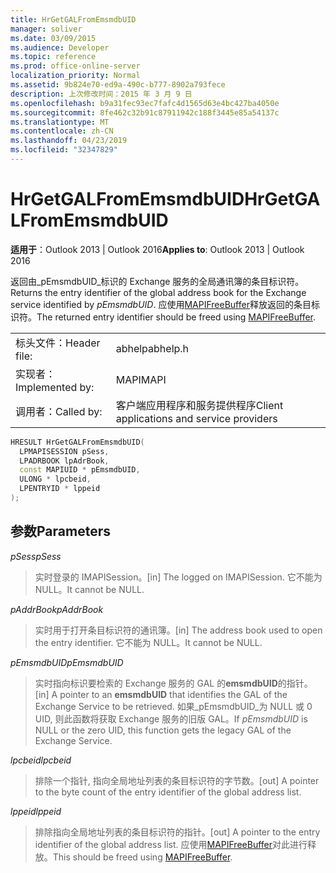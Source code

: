 ```yaml
---
title: HrGetGALFromEmsmdbUID
manager: soliver
ms.date: 03/09/2015
ms.audience: Developer
ms.topic: reference
ms.prod: office-online-server
localization_priority: Normal
ms.assetid: 9b824e70-ed9a-490c-b777-8902a793fece
description: 上次修改时间：2015 年 3 月 9 日
ms.openlocfilehash: b9a31fec93ec7fafc4d1565d63e4bc427ba4050e
ms.sourcegitcommit: 8fe462c32b91c87911942c188f3445e85a54137c
ms.translationtype: MT
ms.contentlocale: zh-CN
ms.lasthandoff: 04/23/2019
ms.locfileid: "32347829"
---
```

# <a name="hrgetgalfromemsmdbuid"></a><span data-ttu-id="8dae6-103">HrGetGALFromEmsmdbUID</span><span class="sxs-lookup"><span data-stu-id="8dae6-103">HrGetGALFromEmsmdbUID</span></span>

  
  
<span data-ttu-id="8dae6-104">**适用于**：Outlook 2013 | Outlook 2016</span><span class="sxs-lookup"><span data-stu-id="8dae6-104">**Applies to**: Outlook 2013 | Outlook 2016</span></span> 
  
<span data-ttu-id="8dae6-105">返回由_pEmsmdbUID_标识的 Exchange 服务的全局通讯簿的条目标识符。</span><span class="sxs-lookup"><span data-stu-id="8dae6-105">Returns the entry identifier of the global address book for the Exchange service identified by  _pEmsmdbUID_.</span></span> <span data-ttu-id="8dae6-106">应使用[MAPIFreeBuffer](mapifreebuffer.md)释放返回的条目标识符。</span><span class="sxs-lookup"><span data-stu-id="8dae6-106">The returned entry identifier should be freed using [MAPIFreeBuffer](mapifreebuffer.md).</span></span>
  
|||
|:-----|:-----|
|<span data-ttu-id="8dae6-107">标头文件：</span><span class="sxs-lookup"><span data-stu-id="8dae6-107">Header file:</span></span>  <br/> |<span data-ttu-id="8dae6-108">abhelp</span><span class="sxs-lookup"><span data-stu-id="8dae6-108">abhelp.h</span></span>  <br/> |
|<span data-ttu-id="8dae6-109">实现者：</span><span class="sxs-lookup"><span data-stu-id="8dae6-109">Implemented by:</span></span>  <br/> |<span data-ttu-id="8dae6-110">MAPI</span><span class="sxs-lookup"><span data-stu-id="8dae6-110">MAPI</span></span>  <br/> |
|<span data-ttu-id="8dae6-111">调用者：</span><span class="sxs-lookup"><span data-stu-id="8dae6-111">Called by:</span></span>  <br/> |<span data-ttu-id="8dae6-112">客户端应用程序和服务提供程序</span><span class="sxs-lookup"><span data-stu-id="8dae6-112">Client applications and service providers</span></span>  <br/> |
   
```cpp
HRESULT HrGetGALFromEmsmdbUID(
  LPMAPISESSION pSess,
  LPADRBOOK lpAdrBook,
  const MAPIUID * pEmsmdbUID,
  ULONG * lpcbeid,
  LPENTRYID * lppeid
);
```

## <a name="parameters"></a><span data-ttu-id="8dae6-113">参数</span><span class="sxs-lookup"><span data-stu-id="8dae6-113">Parameters</span></span>

 <span data-ttu-id="8dae6-114">_pSess_</span><span class="sxs-lookup"><span data-stu-id="8dae6-114">_pSess_</span></span>
  
> <span data-ttu-id="8dae6-115">实时登录的 IMAPISession。</span><span class="sxs-lookup"><span data-stu-id="8dae6-115">[in] The logged on IMAPISession.</span></span> <span data-ttu-id="8dae6-116">它不能为 NULL。</span><span class="sxs-lookup"><span data-stu-id="8dae6-116">It cannot be NULL.</span></span>
    
 <span data-ttu-id="8dae6-117">_pAddrBook_</span><span class="sxs-lookup"><span data-stu-id="8dae6-117">_pAddrBook_</span></span>
  
> <span data-ttu-id="8dae6-118">实时用于打开条目标识符的通讯簿。</span><span class="sxs-lookup"><span data-stu-id="8dae6-118">[in] The address book used to open the entry identifier.</span></span> <span data-ttu-id="8dae6-119">它不能为 NULL。</span><span class="sxs-lookup"><span data-stu-id="8dae6-119">It cannot be NULL.</span></span>
    
 <span data-ttu-id="8dae6-120">_pEmsmdbUID_</span><span class="sxs-lookup"><span data-stu-id="8dae6-120">_pEmsmdbUID_</span></span>
  
> <span data-ttu-id="8dae6-121">实时指向标识要检索的 Exchange 服务的 GAL 的**emsmdbUID**的指针。</span><span class="sxs-lookup"><span data-stu-id="8dae6-121">[in] A pointer to an **emsmdbUID** that identifies the GAL of the Exchange Service to be retrieved.</span></span> <span data-ttu-id="8dae6-122">如果_pEmsmdbUID_为 NULL 或 0 UID, 则此函数将获取 Exchange 服务的旧版 GAL。</span><span class="sxs-lookup"><span data-stu-id="8dae6-122">If  _pEmsmdbUID_ is NULL or the zero UID, this function gets the legacy GAL of the Exchange Service.</span></span> 
    
 <span data-ttu-id="8dae6-123">_lpcbeid_</span><span class="sxs-lookup"><span data-stu-id="8dae6-123">_lpcbeid_</span></span>
  
> <span data-ttu-id="8dae6-124">排除一个指针, 指向全局地址列表的条目标识符的字节数。</span><span class="sxs-lookup"><span data-stu-id="8dae6-124">[out] A pointer to the byte count of the entry identifier of the global address list.</span></span>
    
 <span data-ttu-id="8dae6-125">_lppeid_</span><span class="sxs-lookup"><span data-stu-id="8dae6-125">_lppeid_</span></span>
  
> <span data-ttu-id="8dae6-126">排除指向全局地址列表的条目标识符的指针。</span><span class="sxs-lookup"><span data-stu-id="8dae6-126">[out] A pointer to the entry identifier of the global address list.</span></span> <span data-ttu-id="8dae6-127">应使用[MAPIFreeBuffer](mapifreebuffer.md)对此进行释放。</span><span class="sxs-lookup"><span data-stu-id="8dae6-127">This should be freed using [MAPIFreeBuffer](mapifreebuffer.md).</span></span>
    

